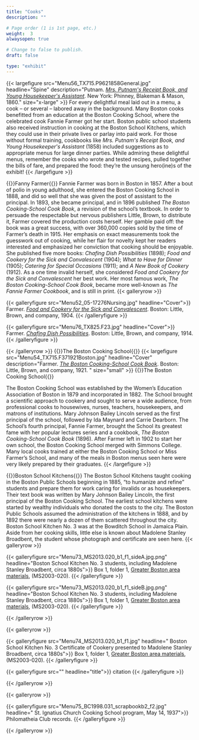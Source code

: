 ```yaml
---
title: "Cooks"
description: ""

# Page order (1 is 1st page, etc.)
weight:  3
alwaysopen: true

# Change to false to publish.
draft: false

type: "exhibit"
---
```


{{< largefigure src="Menu56_TX715.P9621858General.jpg"
                headline="Spine"
                description="Putnam. *[Mrs. Putnam's Receipt Book, and Young Housekeeper's Assistant](https://bc-primo.hosted.exlibrisgroup.com/permalink/f/l6ucgu/ALMA-BC21332837470001021)*. New York: Phinney, Blakeman & Mason, 1860."
                size="x-large" >}}
For every delightful meal laid out in a menu, a cook – or several – labored away in the background. Many Boston cooks benefitted from an education at the Boston Cooking School, where the celebrated cook Fannie Farmer got her start. Boston public school students also received instruction in cooking at the Boston School Kitchens, which they could use in their private lives or parlay into paid work. For those without formal training, cookbooks like *Mrs. Putnam's Receipt Book, and Young Housekeeper's Assistant* (1858) included suggestions as to appropriate menus for large dinner parties.  While admiring these delightful menus, remember the cooks who wrote and tested recipes, pulled together the bills of fare, and prepared the food: they’re the unsung hero(ine)s of the exhibit!
{{< /largefigure >}}

{{<heading>}}Fanny Farmer{{</heading>}}
Fannie Farmer was born in Boston in 1857. After a bout of polio in young adulthood, she entered the Boston Cooking School in 1888, and did so well that she was given the post of assistant to the principal. In 1893, she became principal, and in 1896 published *The Boston Cooking-School Cook Book*, a revision of the school’s textbook. In order to persuade the respectable but nervous publishers Little, Brown, to distribute it, Farmer covered the production costs herself. Her gamble paid off: the book was a great success, with over 360,000 copies sold by the time of Farmer’s death in 1915. Her emphasis on exact measurements took the guesswork out of cooking, while her flair for novelty kept her readers interested and emphasized her conviction that cooking should be enjoyable. She published five more books: *Chafing Dish Possibilities* (1898); *Food and Cookery for the Sick and Convalescent* (1904); *What to Have for Dinner* (1905); *Catering for Special Occasions* (1911); and *A New Book of Cookery* (1912). As a one time invalid herself, she considered *Food and Cookery for the Sick and Convalescent* her best work. Her most famous work, *The Boston Cooking-School Cook Book*, became more well-known as *The Fannie Farmer Cookbook*, and is still in print.
{{< galleryrow >}}

{{< galleryfigure src="Menu52_05-17276Nursing.jpg"
           headline="Cover">}} Farmer. *[Food and Cookery for the Sick and Convalescent](https://bc-primo.hosted.exlibrisgroup.com/permalink/f/l6ucgu/ALMA-BC21354513980001021)*. Boston: Little, Brown, and company, 1904.
{{< /galleryfigure >}}

{{< galleryfigure src="Menu76_TX825.F23.jpg"
           headline="Cover">}} Farmer. *[Chafing Dish Possibilities]( https://bc-primo.hosted.exlibrisgroup.com/permalink/f/l6ucgu/ALMA-BC21354560510001021)*. Boston: Little, Brown, and company, 1914.          
{{< /galleryfigure >}}

{{< /galleryrow >}}
{{<heading>}}The Boston Cooking School{{</heading>}}
{{< largefigure src="Menu54_TX715.F371921Boston.jpg"
                headline="Cover"
                description="Farmer. *[The Boston Cooking-School Cook Book](https://bc-primo.hosted.exlibrisgroup.com/permalink/f/l6ucgu/ALMA-BC21431464500001021)*. Boston: Little, Brown, and company, 1921.           "
                size="small" >}}
{{<heading>}}The Boston Cooking School{{</heading>}}

The Boston Cooking School was established by the Women’s Education Association of Boston in 1879 and incorporated in 1882. The School brought a scientific approach to cookery and sought to serve a wide audience, from professional cooks to housewives, nurses, teachers, housekeepers, and matrons of institutions. Mary Johnson Bailey Lincoln served as the first principal of the school, followed by Ida Maynard and Carrie Dearborn. The School’s fourth principal, Fannie Farmer, brought the School its greatest fame with her popular lectures series and a cookbook, *The Boston Cooking-School Cook Book* (1896). After Farmer left in 1902 to start her own school, the Boston Cooking School merged with Simmons College. Many local cooks trained at either the Boston Cooking School or Miss Farmer’s School, and many of the meals in Boston menus seen here were very likely prepared by their graduates.
{{< /largefigure >}}

{{<heading>}}Boston School Kitchens{{</heading>}}
The Boston School Kitchens taught cooking in the Boston Public Schools beginning in 1885, “to humanize and refine” students and prepare them for work caring for invalids or as housekeepers. Their text book was written by Mary Johnson Bailey Lincoln, the first principal of the Boston Cooking School. The earliest school kitchens were started by wealthy individuals who donated the costs to the city. The Boston Public Schools assumed the administration of the kitchens in 1888, and by 1892 there were nearly a dozen of them scattered throughout the city. Boston School Kitchen No. 3 was at the Bowditch School in Jamaica Plain. Aside from her cooking skills, little else is known about Madolene Stanley Broadbent, the student whose photograph and certificate are seen here.
{{< galleryrow >}}

{{< galleryfigure src="Menu73_MS2013.020_b1_f1_sideA.jpg.png"
           headline="Boston School Kitchen No. 3 students, including Madolene Stanley Broadbent, circa 1880s">}} Box 1, folder 1, [Greater Boston area materials]( https://bc-primo.hosted.exlibrisgroup.com/permalink/f/l6ucgu/ALMA-BC21429780640001021), (MS2003-020).
{{< /galleryfigure >}}

{{< galleryfigure src="Menu73_MS2013.020_b1_f1_sideB.jpg.png"
           headline="Boston School Kitchen No. 3 students, including Madolene Stanley Broadbent, circa 1880s">}} Box 1, folder 1, [Greater Boston area materials]( https://bc-primo.hosted.exlibrisgroup.com/permalink/f/l6ucgu/ALMA-BC21429780640001021), (MS2003-020).
{{< /galleryfigure >}}

{{< /galleryrow >}}

{{< galleryrow >}}

{{< galleryfigure src="Menu74_MS2013.020_b1_f1.jpg"
            headline=" Boston School Kitchen No. 3 Certificate of Cookery presented to Madolene Stanley Broadbent, circa 1880s">}} Box 1, folder 1, [Greater Boston area materials]( https://bc-primo.hosted.exlibrisgroup.com/permalink/f/l6ucgu/ALMA-BC21429780640001021), (MS2003-020).
{{< /galleryfigure >}}

{{< galleryfigure src=""
           headline="title">}} citation
{{< /galleryfigure >}}

{{< /galleryrow >}}

{{< galleryrow >}}

{{< galleryfigure src="Menu75_BC1998.031_scrapbookb2_f2.jpg"
           headline=" St. Ignatius Church Cooking School program, May 14, 1937">}} Philomatheia Club records.
{{< /galleryfigure >}}

{{< /galleryrow >}}
